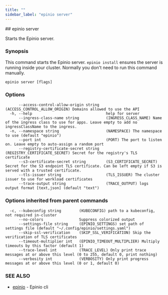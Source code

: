 ```yaml
---
title: ""
sidebar_label: "epinio server"
---
```


<head>
  <link rel="canonical" href="https://docs.epinio.io/references/commands/cli/epinio_server"/>
</head>
## epinio server

Starts the Epinio server.

### Synopsis

This command starts the Epinio server. `epinio install` ensures the server is running inside your cluster. Normally you don't need to run this command manually.

```
epinio server [flags]
```

### Options

```
      --access-control-allow-origin string   (ACCESS_CONTROL_ALLOW_ORIGIN) Domains allowed to use the API
  -h, --help                                 help for server
      --ingress-class-name string            (INGRESS_CLASS_NAME) Name of the ingress class to use for apps. Leave empty to add no ingressClassName to the ingress.
  -n, --namespace string                     (NAMESPACE) The namespace to use (default "epinio")
      --port int                             (PORT) The port to listen on. Leave empty to auto-assign a random port
      --registry-certificate-secret string   (REGISTRY_CERTIFICATE_SECRET) Secret for the registry's TLS certificate
      --s3-certificate-secret string         (S3_CERTIFICATE_SECRET) Secret for the S3 endpoint TLS certificate. Can be left empty if S3 is served with a trusted certificate.
      --tls-issuer string                    (TLS_ISSUER) The cluster issuer to use for workload certificates
      --trace-output string                  (TRACE_OUTPUT) logs output format [text,json] (default "text")
```

### Options inherited from parent commands

```
  -c, --kubeconfig string        (KUBECONFIG) path to a kubeconfig, not required in-cluster
      --no-colors                Suppress colorized output
      --settings-file string     (EPINIO_SETTINGS) set path of settings file (default "~/.config/epinio/settings.yaml")
      --skip-ssl-verification    (SKIP_SSL_VERIFICATION) Skip the verification of TLS certificates
      --timeout-multiplier int   (EPINIO_TIMEOUT_MULTIPLIER) Multiply timeouts by this factor (default 1)
      --trace-level int          (TRACE_LEVEL) Only print trace messages at or above this level (0 to 255, default 0, print nothing)
      --verbosity int            (VERBOSITY) Only print progress messages at or above this level (0 or 1, default 0)
```

### SEE ALSO

* [epinio](./epinio.md)	 - Epinio cli

